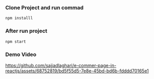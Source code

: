 ### Clone Project and run commad
```
npm installl

```
### After run project
```
npm start
```

### Demo Video
https://github.com/sajjadlaghari/e-commer-page-in-reactjs/assets/68752819/bd5f55d5-7e8e-45bd-bd6b-fdddd70165e1

